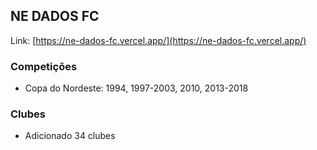 ## NE DADOS FC
Link: [https://ne-dados-fc.vercel.app/](https://ne-dados-fc.vercel.app/)

### Competições
* Copa do Nordeste: 1994, 1997-2003, 2010, 2013-2018

### Clubes
* Adicionado 34 clubes